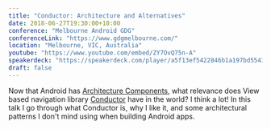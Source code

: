 ```yaml
---
title: "Conductor: Architecture and Alternatives"
date: 2018-06-27T19:30:00+10:00
conference: "Melbourne Android GDG"
conferenceLink: "https://www.gdgmelbourne.com/"
location: "Melbourne, VIC, Australia"
youtube: "https://www.youtube.com/embed/ZY7OvQ75n-A"
speakerdeck: "https://speakerdeck.com/player/a5f13ef5422846b1a197bd55415c67ee"
draft: false
---
```


Now that Android has
[Architecture Components](https://developer.android.com/topic/libraries/architecture/),
what relevance does View based navigation library [Conductor](https://github.com/bluelinelabs/Conductor)
have in the world? I think a lot! In this talk I go through what Conductor is, why I like it, and some
architectural patterns I don't mind using when building Android apps.

